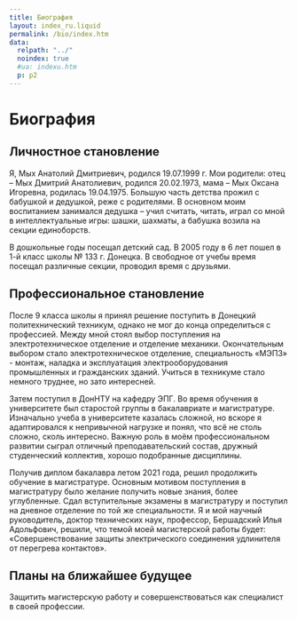```yaml
---
title: Биография
layout: index_ru.liquid
permalink: /bio/index.htm
data:
  relpath: "../"
  noindex: true
  #ua: indexu.htm
  p: p2
---
```

# Биография

## Личностное становление

Я, Мых Анатолий Дмитриевич, родился 19.07.1999 г. Мои родители: отец – Мых Дмитрий Анатолиевич, родился 20.02.1973, мама – Мых Оксана Игоревна, родилась 19.04.1975. Большую часть детства прожил с бабушкой и дедушкой, реже с родителями. В основном моим воспитанием занимался дедушка – учил считать, читать, играл со мной в интеллектуальные игры: шашки, шахматы, а бабушка возила на секции единоборств.

В дошкольные годы посещал детский сад. В 2005 году в 6 лет пошел в 1-й класс школы № 133 г. Донецка. В свободное от учебы время посещал различные секции, проводил время с друзьями.

## Профессиональное становление

После 9 класса школы я принял решение поступить в Донецкий политехнический техникум, однако не мог до конца определиться с профессией.  Между мной стоял выбор поступления на электротехническое отделение и отделение механики. Окончательным выбором стало электротехническое отделение, специальность «МЭПЗ» - монтаж, наладка и эксплуатация электрооборудования промышленных и гражданских зданий. Учиться в техникуме стало немного труднее, но зато интересней. 

Затем поступил в ДонНТУ на кафедру ЭПГ. Во время обучения в университете был старостой группы в бакалавриате и магистратуре. Изначально учеба в университете казалась сложной, но вскоре я адаптировался к непривычной нагрузке и понял, что всё не столь сложно, сколь интересно. Важную роль в моём профессиональном развитии сыграл отличный преподавательский состав, дружный студенческий коллектив, хорошо подобранные дисциплины.

Получив диплом бакалавра летом 2021 года, решил продолжить обучение в магистратуре. Основным мотивом поступления в магистратуру было желание получить новые знания, более углубленные. Сдал вступительные экзамены в магистратуру и поступил на дневное отделение по той же специальности. Я и мой научный руководитель, доктор технических наук, профессор, Бершадский Илья Адольфович, решили, что темой моей магистерской работы будет: «Совершенствование защиты электрического соединения удлинителя от перегрева контактов».

## Планы на ближайшее будущее

Защитить магистерскую работу и совершенствоваться как специалист в своей профессии.
